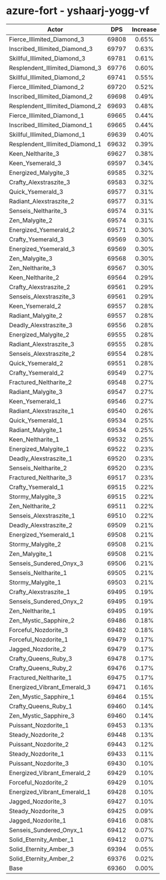 # azure-fort - yshaarj-yogg-vf
| Actor | DPS | Increase |
|---|:---:|:---:|
|Fierce_Illimited_Diamond_3|69808|0.65%|
|Inscribed_Illimited_Diamond_3|69797|0.63%|
|Skillful_Illimited_Diamond_3|69781|0.61%|
|Resplendent_Illimited_Diamond_3|69776|0.60%|
|Skillful_Illimited_Diamond_2|69741|0.55%|
|Fierce_Illimited_Diamond_2|69720|0.52%|
|Inscribed_Illimited_Diamond_2|69698|0.49%|
|Resplendent_Illimited_Diamond_2|69693|0.48%|
|Fierce_Illimited_Diamond_1|69665|0.44%|
|Inscribed_Illimited_Diamond_1|69665|0.44%|
|Skillful_Illimited_Diamond_1|69639|0.40%|
|Resplendent_Illimited_Diamond_1|69632|0.39%|
|Keen_Neltharite_3|69627|0.38%|
|Keen_Ysemerald_3|69597|0.34%|
|Energized_Malygite_3|69585|0.32%|
|Crafty_Alexstraszite_3|69583|0.32%|
|Quick_Ysemerald_3|69577|0.31%|
|Radiant_Alexstraszite_2|69577|0.31%|
|Senseis_Neltharite_3|69574|0.31%|
|Zen_Malygite_2|69574|0.31%|
|Energized_Ysemerald_2|69571|0.30%|
|Crafty_Ysemerald_3|69569|0.30%|
|Energized_Ysemerald_3|69569|0.30%|
|Zen_Malygite_3|69568|0.30%|
|Zen_Neltharite_3|69567|0.30%|
|Keen_Neltharite_2|69564|0.29%|
|Crafty_Alexstraszite_2|69561|0.29%|
|Senseis_Alexstraszite_3|69561|0.29%|
|Keen_Ysemerald_2|69557|0.28%|
|Radiant_Malygite_2|69557|0.28%|
|Deadly_Alexstraszite_3|69556|0.28%|
|Energized_Malygite_2|69555|0.28%|
|Radiant_Alexstraszite_3|69555|0.28%|
|Senseis_Alexstraszite_2|69554|0.28%|
|Quick_Ysemerald_2|69551|0.28%|
|Crafty_Ysemerald_2|69549|0.27%|
|Fractured_Neltharite_2|69548|0.27%|
|Radiant_Malygite_3|69547|0.27%|
|Keen_Ysemerald_1|69546|0.27%|
|Radiant_Alexstraszite_1|69540|0.26%|
|Quick_Ysemerald_1|69534|0.25%|
|Radiant_Malygite_1|69534|0.25%|
|Keen_Neltharite_1|69532|0.25%|
|Energized_Malygite_1|69522|0.23%|
|Deadly_Alexstraszite_1|69520|0.23%|
|Senseis_Neltharite_2|69520|0.23%|
|Fractured_Neltharite_3|69517|0.23%|
|Crafty_Ysemerald_1|69515|0.22%|
|Stormy_Malygite_3|69515|0.22%|
|Zen_Neltharite_2|69511|0.22%|
|Senseis_Alexstraszite_1|69510|0.22%|
|Deadly_Alexstraszite_2|69509|0.21%|
|Energized_Ysemerald_1|69508|0.21%|
|Stormy_Malygite_2|69508|0.21%|
|Zen_Malygite_1|69508|0.21%|
|Senseis_Sundered_Onyx_3|69506|0.21%|
|Senseis_Neltharite_1|69505|0.21%|
|Stormy_Malygite_1|69503|0.21%|
|Crafty_Alexstraszite_1|69495|0.19%|
|Senseis_Sundered_Onyx_2|69495|0.19%|
|Zen_Neltharite_1|69495|0.19%|
|Zen_Mystic_Sapphire_2|69486|0.18%|
|Forceful_Nozdorite_3|69482|0.18%|
|Forceful_Nozdorite_1|69479|0.17%|
|Jagged_Nozdorite_2|69479|0.17%|
|Crafty_Queens_Ruby_3|69478|0.17%|
|Crafty_Queens_Ruby_2|69476|0.17%|
|Fractured_Neltharite_1|69475|0.17%|
|Energized_Vibrant_Emerald_3|69471|0.16%|
|Zen_Mystic_Sapphire_1|69464|0.15%|
|Crafty_Queens_Ruby_1|69460|0.14%|
|Zen_Mystic_Sapphire_3|69460|0.14%|
|Puissant_Nozdorite_1|69453|0.13%|
|Steady_Nozdorite_2|69448|0.13%|
|Puissant_Nozdorite_2|69443|0.12%|
|Steady_Nozdorite_1|69433|0.11%|
|Puissant_Nozdorite_3|69430|0.10%|
|Energized_Vibrant_Emerald_2|69429|0.10%|
|Forceful_Nozdorite_2|69429|0.10%|
|Energized_Vibrant_Emerald_1|69428|0.10%|
|Jagged_Nozdorite_3|69427|0.10%|
|Steady_Nozdorite_3|69425|0.09%|
|Jagged_Nozdorite_1|69416|0.08%|
|Senseis_Sundered_Onyx_1|69412|0.07%|
|Solid_Eternity_Amber_1|69412|0.07%|
|Solid_Eternity_Amber_3|69394|0.05%|
|Solid_Eternity_Amber_2|69376|0.02%|
|Base|69360|0.00%|
